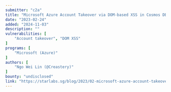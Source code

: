 ```yaml
---
submitter: "c2a"
title: "Microsoft Azure Account Takeover via DOM-based XSS in Cosmos DB Explorer"
date: "2023-02-24"
added: "2024-11-03"
description: ""
vulnerabilities: [
    "Account takeover", "DOM XSS"
]
programs: [
    "Microsoft (Azure)"
]
authors: [
    "Ngo Wei Lin (@Creastery)"
]
bounty: "undisclosed"
link: "https://starlabs.sg/blog/2023/02-microsoft-azure-account-takeover-via-dom-based-xss-in-cosmos-db-explorer/"
---
```




